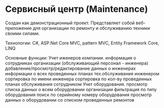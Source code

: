 # Сервисный центр (Maintenance)
Создан как демонстрационный проект. Представляет собой веб-приложение для организации по ремонту и обслуживанию техники своими силами.

Технологии: C#, ASP.Net Core MVC, pattern MVC, Entity Framework Core, LINQ

Основные функции:
Учет иженеров компании.
информация о сотрудниках организации (обслуживающий персонал - инженера)
добавление/просмотр/редактирование данных о инженерах
информации о всех проведенных планах тех.обслуживания инженером
сортировка по имени инженера
сортировка по кол-ву проведенных планах обслуживания сотрудником
Учет оборудования.
просмотр списка данных о всем оборудовании организации
фильтрация по типу оборудования
поиск по серийному номеру оборудования
просмотр данных о оборудовании со списком проведенных ремонтов

